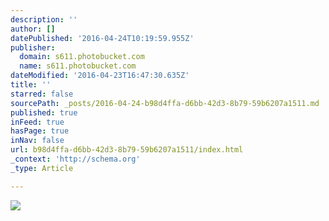```yaml
---
description: ''
author: []
datePublished: '2016-04-24T10:19:59.955Z'
publisher:
  domain: s611.photobucket.com
  name: s611.photobucket.com
dateModified: '2016-04-23T16:47:30.635Z'
title: ''
starred: false
sourcePath: _posts/2016-04-24-b98d4ffa-d6bb-42d3-8b79-59b6207a1511.md
published: true
inFeed: true
hasPage: true
inNav: false
url: b98d4ffa-d6bb-42d3-8b79-59b6207a1511/index.html
_context: 'http://schema.org'
_type: Article

---
```

![](http://i611.photobucket.com/albums/tt191/Leda_Grace_Rasmussen/2016-04-21%2020.52.55_zps8vzlmyiq.jpg?1461429565144&1461429577969&1461429588770&1461429602722&1461429624429)